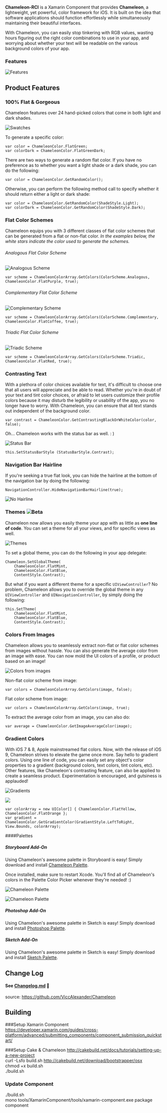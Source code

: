 **Chameleon-RCI** is a Xamarin Component that provides **Chameleon**, a lightweight, yet powerful, color framework for iOS. It is built on the idea that software applications should function effortlessly while simultaneously maintaining their beautiful interfaces.

With Chameleon, you can easily stop tinkering with RGB values, wasting hours figuring out the right color combinations to use in your app, and worrying about whether your text will be readable on the various background colors of your app. 

### Features

![Features](http://i.imgur.com/lA4J37o.png)

## Product Features

### 100% Flat & Gorgeous

Chameleon features over 24 hand-picked colors that come in both light and dark shades. 

![Swatches](http://i.imgur.com/wkGGWkN.png)

To generate a specific color:

    var color = ChameleonColor.FlatGreen;
    var colorDark = ChameleonColor.FlatGreenDark;

There are two ways to generate a random flat color. If you have no preference 
as to whether you want a light shade or a dark shade, you can do the following:

    var color = ChameleonColor.GetRandomColor();

Otherwise, you can perform the following method call to specify whether it 
should return either a light or dark shade:

    var color = ChameleonColor.GetRandomColor(ShadeStyle.Light);
    var colorDark = ChameleonColor.GetRandomColor(ShadeStyle.Dark);

### Flat Color Schemes

Chameleon equips you with 3 different classes of flat color schemes that can be generated from a flat or non-flat color. *In the examples below, the white stars indicate the color used to generate the schemes.*

###### Analogous Flat Color Scheme

![Analogous Scheme](http://i.imgur.com/cPAkSWA.png)

    var scheme = ChameleonColorArray.GetColors(ColorScheme.Analogous, ChameleonColor.FlatPurple, true);

###### Complementary Flat Color Scheme

![Complementary Scheme](http://i.imgur.com/kisXJsu.png)

    var scheme = ChameleonColorArray.GetColors(ColorScheme.Complementary, ChameleonColor.FlatCoffee, true);

###### Triadic Flat Color Scheme

![Triadic Scheme](http://i.imgur.com/Cy452jQ.png)

    var scheme = ChameleonColorArray.GetColors(ColorScheme.Triadic, ChameleonColor.FlatRed, true);

### Contrasting Text
With a plethora of color choices available for text, it's difficult to choose one that all users will appreciate and be able to read. Whether you're in doubt of your text and tint color choices, or afraid to let users customize their profile colors because it may disturb the legibility or usability of the app, you no longer have to worry. With Chameleon, you can ensure that all text stands out independent of the background color.

    var contrast = ChameleonColor.GetContrastingBlackOrWhiteColor(color, false);

Oh... Chameleon works with the status bar as well. : )

![Status Bar](http://s29.postimg.org/i1syd7bkn/Contrast.gif)

    this.SetStatusBarStyle (StatusBarStyle.Contrast);

### Navigation Bar Hairline

If you're seeking a true flat look, you can hide the hairline at the bottom 
of the navigation bar by doing the following: 

    NavigationController.HideNavigationBarHairline(true);
	
![No Hairline](http://i.imgur.com/tjwx53y.png)

### Themes ![Beta](http://i.imgur.com/JyYiUJq.png)

Chameleon now allows you easily theme your app with as little as **one line of code**. You can set a theme for all your views, and for specific views as well.

![Themes](http://i.imgur.com/ypfqpIn.png)

To set a global theme, you can do the following in your app delegate:

    Chameleon.SetGlobalTheme(
		ChameleonColor.FlatMint,
        ChameleonColor.FlatBlue,
		ContentStyle.Contrast);

But what if you want a different theme for a specific `UIViewController`? No 
problem, Chameleon allows you to override the global theme in any 
`UIViewController` and `UINavigationController`, by simply doing the following:

    this.SetTheme(
		ChameleonColor.FlatMint,
        ChameleonColor.FlatBlue,
		ContentStyle.Contrast);

### Colors From Images 

Chameleon allows you to seamlessly extract non-flat or flat color schemes from images without hassle. You can also generate the average color from an image with ease. You can now mold the UI colors of a profile, or product based on an image!

![Colors from images](http://i.imgur.com/6JjFzHo.png)

Non-flat color scheme from image:

    var colors = ChameleonColorArray.GetColors(image, false);

Flat color scheme from image:

    var colors = ChameleonColorArray.GetColors(image, true);

To extract the average color from an image, you can also do:

    var average = ChameleonColor.GetImageAverageColor(image);

### Gradient Colors
With iOS 7 & 8, Apple mainstreamed flat colors. Now, with the release of iOS 9, Chameleon strives to elevate the game once more. Say hello to gradient colors. Using one line of code, you can easily set any object's color properties to a gradient (background colors, text colors, tint colors, etc). Other features, like Chameleon's contrasting feature, can also be applied to create a seamless product. Experimentation is encouraged, and gutsiness is applauded!

![Gradients](http://i.imgur.com/7hTa5Pd.png)

![](http://i.imgur.com/2jN72eh.png)

    var colorArray = new UIColor[] { ChameleonColor.FlatYellow, ChameleonColor.FlatOrange };
    var gradient = ChameleonColor.GetGradientColor(GradientStyle.LeftToRight, View.Bounds, colorArray);


####Palettes
##### Storyboard Add-On
Using Chameleon's awesome palette in Storyboard is easy! Simply download and install [Chameleon Palette](https://github.com/ViccAlexander/Chameleon/blob/master/Extras/Chameleon.dmg?raw=true).

Once installed, make sure to restart Xcode. You'll find all of Chameleon's colors in the Palette Color Picker whenever they're needed! :)

![Chameleon Palette](http://i.imgur.com/XqpFUSt.png)

![Chameleon Palette](http://i.imgur.com/QhhPFHY.gif)

##### Photoshop Add-On
Using Chameleon's awesome palette in Sketch is easy! Simply download and install [Photoshop Palette](https://github.com/ViccAlexander/Chameleon/blob/master/Extras/Chameleon_Photoshop.aco?raw=true).

##### Sketch Add-On
Using Chameleon's awesome palette in Sketch is easy! Simply download and install [Sketch Palette](https://github.com/ViccAlexander/Chameleon/blob/master/Extras/Chameleon.sketchpalette?raw=true).

## Change Log

#### See [Changelog.md](https://github.com/ViccAlexander/Chameleon/blob/master/CHANGELOG.md) 👀
source: https://github.com/ViccAlexander/Chameleon

## Building

###Setup Xamarin Component
https://developer.xamarin.com/guides/cross-platform/advanced/submitting_components/component_submission_quickstart/

###Setup Cake & Chameleon
http://cakebuild.net/docs/tutorials/setting-up-a-new-project  
curl -Lsfo build.sh http://cakebuild.net/download/bootstrapper/osx  
chmod +x build.sh  
./build.sh  

### Update Component
./build.sh  
mono tools/XamarinComponent/tools/xamarin-component.exe package component


